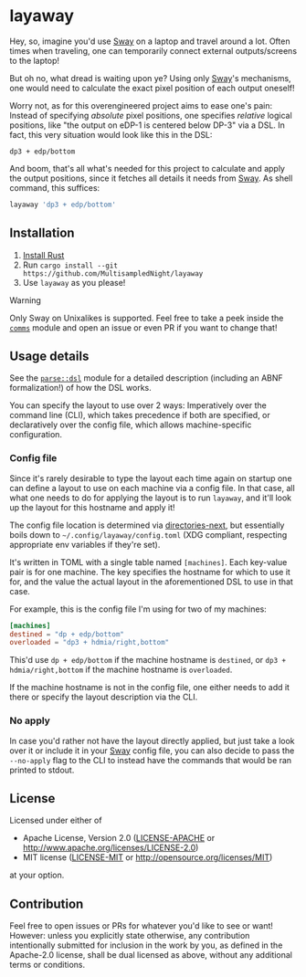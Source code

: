 # layaway

Hey, so, imagine you'd use [Sway] on a laptop and travel around a lot.
Often times when traveling, one can temporarily connect external outputs/screens
to the laptop!

But oh no, what dread is waiting upon ye?
Using only [Sway]'s mechanisms,
one would need to calculate the exact pixel position of each output oneself!

Worry not, as for this overengineered project aims to ease one's pain:
Instead of specifying *absolute* pixel positions,
one specifies *relative* logical positions,
like "the output on eDP-1 is centered below DP-3"
via a DSL.
In fact, this very situation would look like this in the DSL:

```
dp3 + edp/bottom
```

And boom, that's all what's needed for this project
to calculate and apply the output positions,
since it fetches all details it needs from [Sway].
As shell command, this suffices:

```sh
layaway 'dp3 + edp/bottom'
```

## Installation

1. [Install Rust](https://doc.rust-lang.org/stable/book/ch01-01-installation.html)
2. Run `cargo install --git https://github.com/MultisampledNight/layaway`
3. Use `layaway` as you please!

> [!WARNING]
> Only Sway on Unixalikes is supported.
> Feel free to take a peek inside the [`comms`] module
> and open an issue or even PR
> if you want to change that!

## Usage details

See the [`parse::dsl`] module for a detailed description
(including an ABNF formalization!)
of how the DSL works.

You can specify the layout to use over 2 ways:
Imperatively over the command line (CLI),
  which takes precedence if both are specified,
or declaratively over the config file,
  which allows machine-specific configuration.

### Config file

Since it's rarely desirable to type the layout each time again on startup
one can define a layout to use on each machine
via a config file.
In that case, all what one needs to do for applying the layout is to run `layaway`, and
it'll look up the layout for this hostname and apply it!

The config file location is determined via [directories-next],
but essentially boils down to `~/.config/layaway/config.toml`
(XDG compliant, respecting appropriate env variables if they're set).

It's written in TOML with a single table named `[machines]`.
Each key-value pair is for one machine.
The key specifies the hostname for which to use it for,
and the value the actual layout in the aforementioned DSL to use in that case.

For example, this is the config file I'm using for two of my machines:

```toml
[machines]
destined = "dp + edp/bottom"
overloaded = "dp3 + hdmia/right,bottom"
```

This'd use `dp + edp/bottom` if the machine hostname is `destined`,
or `dp3 + hdmia/right,bottom` if the machine hostname is `overloaded`.

If the machine hostname is not in the config file,
one either needs to add it there
or specify the layout description via the CLI.

### No apply

In case you'd rather not have the layout directly applied,
but just take a look over it
or include it in your [Sway] config file,
you can also decide to pass the `--no-apply` flag to the CLI
to instead have the commands that would be ran
printed to stdout.

## License

Licensed under either of

 * Apache License, Version 2.0
   ([LICENSE-APACHE](LICENSE-APACHE) or http://www.apache.org/licenses/LICENSE-2.0)
 * MIT license
   ([LICENSE-MIT](LICENSE-MIT) or http://opensource.org/licenses/MIT)

at your option.

## Contribution

Feel free to open issues or PRs for whatever you'd like to see or want! However:
unless you explicitly state otherwise, any contribution intentionally submitted
for inclusion in the work by you, as defined in the Apache-2.0 license, shall be
dual licensed as above, without any additional terms or conditions.

[Sway]: https://swaywm.org
[directories-next]: https://docs.rs/directories-next/2.0.0/directories_next/struct.ProjectDirs.html#method.config_dir
[`parse::dsl`]: ./src/parse/dsl.rs
[`comms`]: ./src/comms/mod.rs
